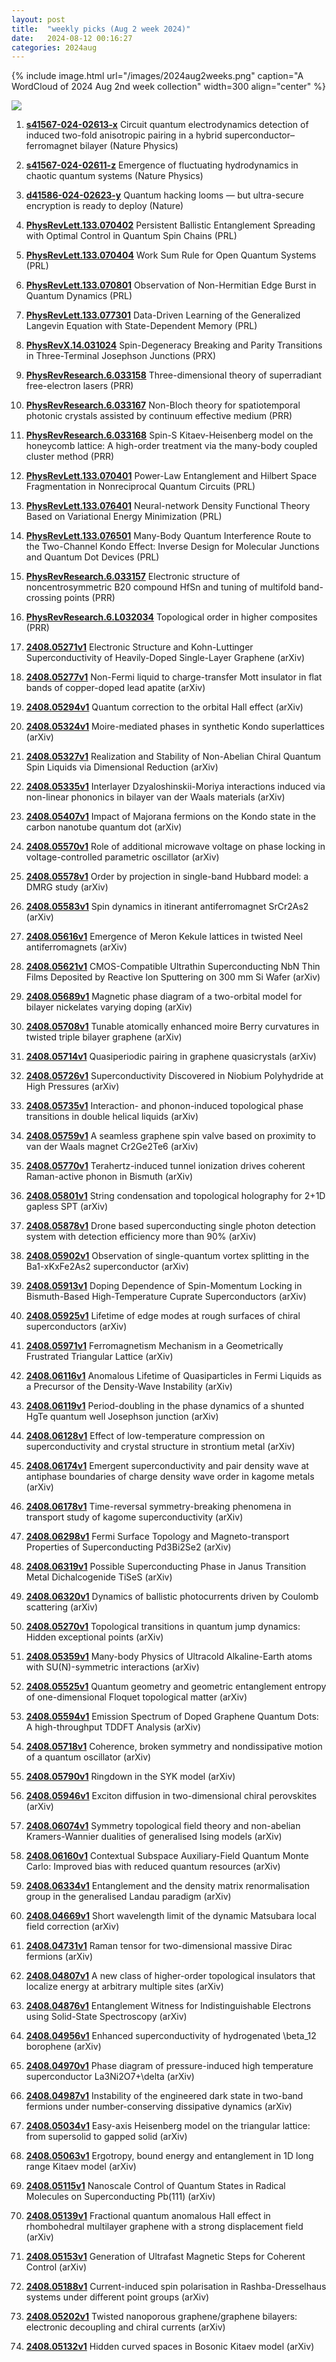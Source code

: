 ```yaml
---
layout: post
title:  "weekly picks (Aug 2 week 2024)"
date:   2024-08-12 00:16:27
categories: 2024aug
---
```



{% include image.html url="/images/2024aug2weeks.png" caption="A WordCloud of 2024 Aug 2nd week collection" width=300 align="center" %}

<img src="/images/2024aug2weeks-pick.png">





1. **[s41567-024-02613-x](https://www.nature.com/articles/s41567-024-02613-x)** Circuit quantum electrodynamics detection of induced two-fold anisotropic pairing in a hybrid superconductor–ferromagnet bilayer (Nature Physics)

1. **[s41567-024-02611-z](https://www.nature.com/articles/s41567-024-02611-z)** Emergence of fluctuating hydrodynamics in chaotic quantum systems (Nature Physics)

1. **[d41586-024-02623-y](https://www.nature.com/articles/d41586-024-02623-y)** Quantum hacking looms — but ultra-secure encryption is ready to deploy (Nature)






1. **[PhysRevLett.133.070402](http://link.aps.org/doi/10.1103/PhysRevLett.133.070402)** Persistent Ballistic Entanglement Spreading with Optimal Control in Quantum Spin Chains (PRL)

1. **[PhysRevLett.133.070404](http://link.aps.org/doi/10.1103/PhysRevLett.133.070404)** Work Sum Rule for Open Quantum Systems (PRL)

1. **[PhysRevLett.133.070801](http://link.aps.org/doi/10.1103/PhysRevLett.133.070801)** Observation of Non-Hermitian Edge Burst in Quantum Dynamics (PRL)



1. **[PhysRevLett.133.077301](http://link.aps.org/doi/10.1103/PhysRevLett.133.077301)** Data-Driven Learning of the Generalized Langevin Equation with State-Dependent Memory (PRL)

1. **[PhysRevX.14.031024](http://link.aps.org/doi/10.1103/PhysRevX.14.031024)** Spin-Degeneracy Breaking and Parity Transitions in Three-Terminal Josephson Junctions (PRX)

1. **[PhysRevResearch.6.033158](http://link.aps.org/doi/10.1103/PhysRevResearch.6.033158)** Three-dimensional theory of superradiant free-electron lasers (PRR)

1. **[PhysRevResearch.6.033167](http://link.aps.org/doi/10.1103/PhysRevResearch.6.033167)** Non-Bloch theory for spatiotemporal photonic crystals assisted by continuum effective medium (PRR)

1. **[PhysRevResearch.6.033168](http://link.aps.org/doi/10.1103/PhysRevResearch.6.033168)** Spin-S Kitaev-Heisenberg model on the honeycomb lattice: A high-order treatment via the many-body coupled cluster method (PRR)









1. **[PhysRevLett.133.070401](http://link.aps.org/doi/10.1103/PhysRevLett.133.070401)** Power-Law Entanglement and Hilbert Space Fragmentation in Nonreciprocal Quantum Circuits (PRL)

1. **[PhysRevLett.133.076401](http://link.aps.org/doi/10.1103/PhysRevLett.133.076401)** Neural-network Density Functional Theory Based on Variational Energy Minimization (PRL)

1. **[PhysRevLett.133.076501](http://link.aps.org/doi/10.1103/PhysRevLett.133.076501)** Many-Body Quantum Interference Route to the Two-Channel Kondo Effect: Inverse Design for Molecular Junctions and Quantum Dot Devices (PRL)


1. **[PhysRevResearch.6.033157](http://link.aps.org/doi/10.1103/PhysRevResearch.6.033157)** Electronic structure of noncentrosymmetric B20 compound HfSn and tuning of multifold band-crossing points (PRR)



1. **[PhysRevResearch.6.L032034](http://link.aps.org/doi/10.1103/PhysRevResearch.6.L032034)** Topological order in higher composites (PRR)




1. **[2408.05271v1](https://arxiv.org/abs/2408.05271)** Electronic Structure and Kohn-Luttinger Superconductivity of Heavily-Doped Single-Layer Graphene (arXiv)

1. **[2408.05277v1](https://arxiv.org/abs/2408.05277)** Non-Fermi liquid to charge-transfer Mott insulator in flat bands of copper-doped lead apatite (arXiv)

1. **[2408.05294v1](https://arxiv.org/abs/2408.05294)** Quantum correction to the orbital Hall effect (arXiv)

1. **[2408.05324v1](https://arxiv.org/abs/2408.05324)** Moire-mediated phases in synthetic Kondo superlattices (arXiv)

1. **[2408.05327v1](https://arxiv.org/abs/2408.05327)** Realization and Stability of Non-Abelian Chiral Quantum Spin Liquids via Dimensional Reduction (arXiv)

1. **[2408.05335v1](https://arxiv.org/abs/2408.05335)** Interlayer Dzyaloshinskii-Moriya interactions induced via non-linear phononics in bilayer van der Waals materials (arXiv)

1. **[2408.05407v1](https://arxiv.org/abs/2408.05407)** Impact of Majorana fermions on the Kondo state in the carbon nanotube quantum dot (arXiv)

1. **[2408.05570v1](https://arxiv.org/abs/2408.05570)** Role of additional microwave voltage on phase locking in voltage-controlled parametric oscillator (arXiv)

1. **[2408.05578v1](https://arxiv.org/abs/2408.05578)** Order by projection in single-band Hubbard model: a DMRG study (arXiv)

1. **[2408.05583v1](https://arxiv.org/abs/2408.05583)** Spin dynamics in itinerant antiferromagnet  SrCr2As2 (arXiv)

1. **[2408.05616v1](https://arxiv.org/abs/2408.05616)** Emergence of Meron Kekule lattices in twisted Neel antiferromagnets (arXiv)

1. **[2408.05621v1](https://arxiv.org/abs/2408.05621)** CMOS-Compatible Ultrathin Superconducting NbN Thin Films Deposited by Reactive Ion Sputtering on 300 mm Si Wafer (arXiv)

1. **[2408.05689v1](https://arxiv.org/abs/2408.05689)** Magnetic phase diagram of a two-orbital model for bilayer nickelates varying doping (arXiv)

1. **[2408.05708v1](https://arxiv.org/abs/2408.05708)** Tunable atomically enhanced moire Berry curvatures in twisted triple bilayer graphene (arXiv)

1. **[2408.05714v1](https://arxiv.org/abs/2408.05714)** Quasiperiodic pairing in graphene quasicrystals (arXiv)

1. **[2408.05726v1](https://arxiv.org/abs/2408.05726)** Superconductivity Discovered in Niobium Polyhydride at High Pressures (arXiv)

1. **[2408.05735v1](https://arxiv.org/abs/2408.05735)** Interaction- and phonon-induced topological phase transitions in double helical liquids (arXiv)

1. **[2408.05759v1](https://arxiv.org/abs/2408.05759)** A seamless graphene spin valve based on proximity to van der Waals magnet Cr2Ge2Te6 (arXiv)

1. **[2408.05770v1](https://arxiv.org/abs/2408.05770)** Terahertz-induced tunnel ionization drives coherent Raman-active phonon in Bismuth (arXiv)

1. **[2408.05801v1](https://arxiv.org/abs/2408.05801)** String condensation and topological holography for 2+1D gapless SPT (arXiv)

1. **[2408.05878v1](https://arxiv.org/abs/2408.05878)** Drone based superconducting single photon detection system with detection efficiency more than 90% (arXiv)

1. **[2408.05902v1](https://arxiv.org/abs/2408.05902)** Observation of single-quantum vortex splitting in the Ba1-xKxFe2As2 superconductor (arXiv)

1. **[2408.05913v1](https://arxiv.org/abs/2408.05913)** Doping Dependence of Spin-Momentum Locking in Bismuth-Based High-Temperature Cuprate Superconductors (arXiv)

1. **[2408.05925v1](https://arxiv.org/abs/2408.05925)** Lifetime of edge modes at rough surfaces of chiral superconductors (arXiv)

1. **[2408.05971v1](https://arxiv.org/abs/2408.05971)** Ferromagnetism Mechanism in a Geometrically Frustrated Triangular Lattice (arXiv)

1. **[2408.06116v1](https://arxiv.org/abs/2408.06116)** Anomalous Lifetime of Quasiparticles in Fermi Liquids as a Precursor of the Density-Wave Instability (arXiv)

1. **[2408.06119v1](https://arxiv.org/abs/2408.06119)** Period-doubling in the phase dynamics of a shunted HgTe quantum well Josephson junction (arXiv)

1. **[2408.06128v1](https://arxiv.org/abs/2408.06128)** Effect of low-temperature compression on superconductivity and crystal structure in strontium metal (arXiv)

1. **[2408.06174v1](https://arxiv.org/abs/2408.06174)** Emergent superconductivity and pair density wave at antiphase boundaries of charge density wave order in kagome metals (arXiv)

1. **[2408.06178v1](https://arxiv.org/abs/2408.06178)** Time-reversal symmetry-breaking phenomena in transport study of kagome superconductivity (arXiv)

1. **[2408.06298v1](https://arxiv.org/abs/2408.06298)** Fermi Surface Topology and Magneto-transport Properties of Superconducting Pd3Bi2Se2 (arXiv)

1. **[2408.06319v1](https://arxiv.org/abs/2408.06319)** Possible Superconducting Phase in Janus Transition Metal Dichalcogenide TiSeS (arXiv)

1. **[2408.06320v1](https://arxiv.org/abs/2408.06320)** Dynamics of ballistic photocurrents driven by Coulomb scattering (arXiv)

1. **[2408.05270v1](https://arxiv.org/abs/2408.05270)** Topological transitions in quantum jump dynamics: Hidden exceptional points (arXiv)

1. **[2408.05359v1](https://arxiv.org/abs/2408.05359)** Many-body Physics of Ultracold Alkaline-Earth atoms with SU(N)-symmetric interactions (arXiv)

1. **[2408.05525v1](https://arxiv.org/abs/2408.05525)** Quantum geometry and geometric entanglement entropy of one-dimensional Floquet topological matter (arXiv)

1. **[2408.05594v1](https://arxiv.org/abs/2408.05594)** Emission Spectrum of Doped Graphene Quantum Dots: A high-throughput TDDFT Analysis (arXiv)

1. **[2408.05718v1](https://arxiv.org/abs/2408.05718)** Coherence, broken symmetry and nondissipative motion of a quantum oscillator (arXiv)

1. **[2408.05790v1](https://arxiv.org/abs/2408.05790)** Ringdown in the SYK model (arXiv)

1. **[2408.05946v1](https://arxiv.org/abs/2408.05946)** Exciton diffusion in two-dimensional chiral perovskites (arXiv)

1. **[2408.06074v1](https://arxiv.org/abs/2408.06074)** Symmetry topological field theory and non-abelian Kramers-Wannier dualities of generalised Ising models (arXiv)

1. **[2408.06160v1](https://arxiv.org/abs/2408.06160)** Contextual Subspace Auxiliary-Field Quantum Monte Carlo: Improved bias with reduced quantum resources (arXiv)

1. **[2408.06334v1](https://arxiv.org/abs/2408.06334)** Entanglement and the density matrix renormalisation group in the generalised Landau paradigm (arXiv)










1. **[2408.04669v1](https://arxiv.org/abs/2408.04669)** Short wavelength limit of the dynamic Matsubara local field correction (arXiv)

1. **[2408.04731v1](https://arxiv.org/abs/2408.04731)** Raman tensor for two-dimensional massive Dirac fermions (arXiv)

1. **[2408.04807v1](https://arxiv.org/abs/2408.04807)** A new class of higher-order topological insulators that localize energy at arbitrary multiple sites (arXiv)

1. **[2408.04876v1](https://arxiv.org/abs/2408.04876)** Entanglement Witness for Indistinguishable Electrons using Solid-State Spectroscopy (arXiv)

1. **[2408.04956v1](https://arxiv.org/abs/2408.04956)** Enhanced superconductivity of hydrogenated \beta_12 borophene (arXiv)

1. **[2408.04970v1](https://arxiv.org/abs/2408.04970)** Phase diagram of pressure-induced high temperature superconductor La3Ni2O7+\delta (arXiv)

1. **[2408.04987v1](https://arxiv.org/abs/2408.04987)** Instability of the engineered dark state in two-band fermions under number-conserving dissipative dynamics (arXiv)

1. **[2408.05034v1](https://arxiv.org/abs/2408.05034)** Easy-axis Heisenberg model on the triangular lattice: from supersolid to gapped solid (arXiv)

1. **[2408.05063v1](https://arxiv.org/abs/2408.05063)** Ergotropy, bound energy and entanglement in 1D long range Kitaev model (arXiv)

1. **[2408.05115v1](https://arxiv.org/abs/2408.05115)** Nanoscale Control of Quantum States in Radical Molecules on Superconducting Pb(111) (arXiv)

1. **[2408.05139v1](https://arxiv.org/abs/2408.05139)** Fractional quantum anomalous Hall effect in rhombohedral multilayer graphene with a strong displacement field (arXiv)

1. **[2408.05153v1](https://arxiv.org/abs/2408.05153)** Generation of Ultrafast Magnetic Steps for Coherent Control (arXiv)

1. **[2408.05188v1](https://arxiv.org/abs/2408.05188)** Current-induced spin polarisation in Rashba-Dresselhaus systems under different point groups (arXiv)

1. **[2408.05202v1](https://arxiv.org/abs/2408.05202)** Twisted nanoporous graphene/graphene bilayers: electronic decoupling and chiral currents (arXiv)


1. **[2408.05132v1](https://arxiv.org/abs/2408.05132)** Hidden curved spaces in Bosonic Kitaev model (arXiv)

